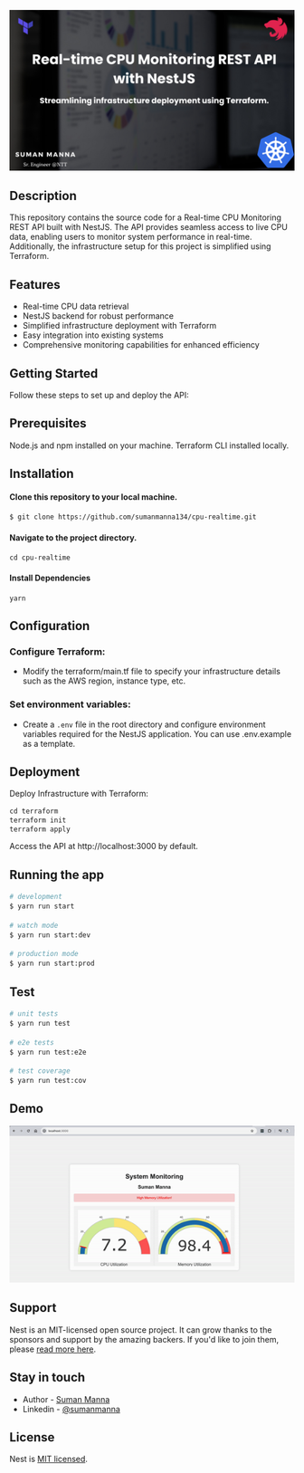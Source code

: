 ![Alt text](demo/banner.png)

  <h3 align="center"></h3>

  <!--[![Backers on Open Collective](https://opencollective.com/nest/backers/badge.svg)](https://opencollective.com/nest#backer)
  [![Sponsors on Open Collective](https://opencollective.com/nest/sponsors/badge.svg)](https://opencollective.com/nest#sponsor)-->

## Description

This repository contains the source code for a Real-time CPU Monitoring REST API built with NestJS. The API provides seamless access to live CPU data, enabling users to monitor system performance in real-time. Additionally, the infrastructure setup for this project is simplified using Terraform.

## Features

- Real-time CPU data retrieval
- NestJS backend for robust performance
- Simplified infrastructure deployment with Terraform
- Easy integration into existing systems
- Comprehensive monitoring capabilities for enhanced efficiency

## Getting Started

Follow these steps to set up and deploy the API:

## Prerequisites

Node.js and npm installed on your machine.
Terraform CLI installed locally.

## Installation

#### Clone this repository to your local machine.

```bash
$ git clone https://github.com/sumanmanna134/cpu-realtime.git
```

#### Navigate to the project directory.

```
cd cpu-realtime
```

#### Install Dependencies

```
yarn
```

## Configuration

### Configure Terraform:

- Modify the terraform/main.tf file to specify your infrastructure details such as the AWS region, instance type, etc.

### Set environment variables:

- Create a `.env` file in the root directory and configure environment variables required for the NestJS application. You can use .env.example as a template.

## Deployment

Deploy Infrastructure with Terraform:

```
cd terraform
terraform init
terraform apply
```

Access the API at http://localhost:3000 by default.

## Running the app

```bash
# development
$ yarn run start

# watch mode
$ yarn run start:dev

# production mode
$ yarn run start:prod
```

## Test

```bash
# unit tests
$ yarn run test

# e2e tests
$ yarn run test:e2e

# test coverage
$ yarn run test:cov
```

## Demo

![Alt text](demo/demo.gif)

## Support

Nest is an MIT-licensed open source project. It can grow thanks to the sponsors and support by the amazing backers. If you'd like to join them, please [read more here](https://docs.nestjs.com/support).

## Stay in touch

- Author - [Suman Manna](https://blog.isumdev.com/)
- Linkedin - [@sumanmanna](https://www.linkedin.com/in/sumanmanna/)

## License

Nest is [MIT licensed](LICENSE).
